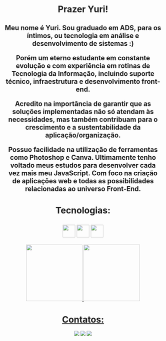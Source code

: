 <h1 align="center">Prazer Yuri!</h1>

<h2 align="center">
Meu nome é Yuri. Sou graduado em ADS, para os íntimos, ou tecnologia em análise e desenvolvimento de sistemas :)

Porém um eterno estudante em constante evolução e com experiência em rotinas de Tecnologia da Informação, incluindo suporte técnico, infraestrutura e desenvolvimento front-end.

Acredito na importância de garantir que as soluções implementadas não só atendam às necessidades, mas também contribuam para o crescimento e a sustentabilidade da aplicação/organização.

Possuo facilidade na utilização de ferramentas como Photoshop e Canva. Ultimamente tenho voltado meus estudos para desenvolver cada vez mais meu JavaScript. Com foco na criação de aplicações web e todas as possibilidades relacionadas ao universo Front-End.
</h2>

<h1 align="center">Tecnologias: </h1>

 <h2 align="center">
 <img src="https://cdn.jsdelivr.net/gh/devicons/devicon@latest/icons/html5/html5-original-wordmark.svg" width="40" height="40"/> <img src="https://cdn.jsdelivr.net/gh/devicons/devicon@latest/icons/css3/css3-original-wordmark.svg" width="40" height="40"/> <img src="https://cdn.jsdelivr.net/gh/devicons/devicon@latest/icons/javascript/javascript-plain.svg" width="40" height="40"/>
</h2>

          
          
          

<div align="center">
<a href="https://github.com/yuri-santos00/">
<img loading="lazy" height="180em" src="https://github-readme-stats.vercel.app/api/top-langs/?username=YuriSantos00&layout=compact&langs_count=7&theme=dracula"/>
<img loading="lazy" height="180em" src="https://github-readme-stats.vercel.app/api?username=YuriSantos00&show_icons=true&theme=dracula&include_all_commits=true&count_private=true"/>
</div>

<h1 align="center">Contatos: </h1>

<div align="center">

<a href="https://www.instagram.com/yurisantos00_" target="_blank"><img loading="lazy" src="https://img.shields.io/badge/-Instagram-%23E4405F?style=for-the-badge&logo=instagram&logoColor=white" target="_blank"></a>
<a href = "mailto:lousantos.ti@gmail.com"><img loading="lazy" src="https://img.shields.io/badge/Gmail-D14836?style=for-the-badge&logo=gmail&logoColor=white" target="_blank"></a>
<a href="https://www.linkedin.com/in/yuri-santos00/" target="_blank"><img loading="lazy" src="https://img.shields.io/badge/-LinkedIn-%230077B5?style=for-the-badge&logo=linkedin&logoColor=white" target="_blank"></a>   
</div>

